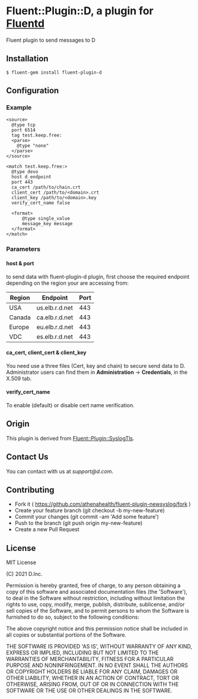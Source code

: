 # Fluent::Plugin::D, a plugin for [Fluentd](http://fluentd.org)


Fluent plugin to send messages to D


## Installation

`$ fluent-gem install fluent-plugin-d`

## Configuration

### Example

```
<source>
  @type tcp
  port 6514
  tag test.keep.free:
  <parse>
    @type "none"
  </parse>
</source>

<match test.keep.free:>
  @type devo
  host d_endpoint
  port 443
  ca_cert /path/to/chain.crt
  client_cert /path/to/<domain>.crt
  client_key /path/to/<domain>.key
  verify_cert_name false

  <format>
      @type single_value
      message_key message
  </format>
</match>
```

### Parameters

#### host & port

to send data with fluent-plugin-d plugin, first choose the required endpoint depending on the region your are accessing from:

| Region 	| Endpoint                  	| Port 	|
|--------	|---------------------------	|------	|
| USA    	| us.elb.r.d.net 	| 443  	|
| Canada 	| ca.elb.r.d.net 	| 443  	|
| Europe 	| eu.elb.r.d.net 	| 443  	|
| VDC    	| es.elb.r.d.net 	| 443  	|

#### ca_cert, client_cert & client_key

You need use a three files (Cert, key and chain) to secure send data to D. 
Administrator users can find them in **Administration** → **Credentials**, in the X.509 tab. 

#### verify_cert_name
To enable (default) or disable cert name verification.


## Origin

This plugin is derived from [Fluent::Plugin::SyslogTls](https://github.com/zarqman/fluent-plugin-syslog-tls).

## Contact Us

You can contact with us at _support@d.com_.

## Contributing
* Fork it ( https://github.com/athenahealth/fluent-plugin-newsyslog/fork )
* Create your feature branch (git checkout -b my-new-feature)
* Commit your changes (git commit -am 'Add some feature')
* Push to the branch (git push origin my-new-feature)
* Create a new Pull Request

## License
MIT License

(C) 2021 D.Inc.

Permission is hereby granted, free of charge, to any person obtaining a copy of
this software and associated documentation files (the 'Software'), to deal in
the Software without restriction, including without limitation the rights to
use, copy, modify, merge, publish, distribute, sublicense, and/or sell copies of
the Software, and to permit persons to whom the Software is furnished to do so,
subject to the following conditions:

The above copyright notice and this permission notice shall be included in all
copies or substantial portions of the Software.

THE SOFTWARE IS PROVIDED 'AS IS', WITHOUT WARRANTY OF ANY KIND, EXPRESS OR
IMPLIED, INCLUDING BUT NOT LIMITED TO THE WARRANTIES OF MERCHANTABILITY, FITNESS
FOR A PARTICULAR PURPOSE AND NONINFRINGEMENT. IN NO EVENT SHALL THE AUTHORS OR
COPYRIGHT HOLDERS BE LIABLE FOR ANY CLAIM, DAMAGES OR OTHER LIABILITY, WHETHER
IN AN ACTION OF CONTRACT, TORT OR OTHERWISE, ARISING FROM, OUT OF OR IN
CONNECTION WITH THE SOFTWARE OR THE USE OR OTHER DEALINGS IN THE SOFTWARE.